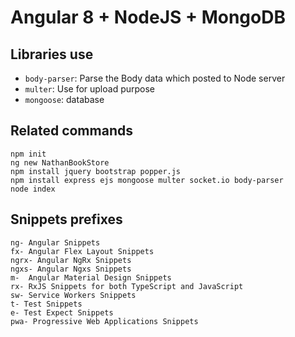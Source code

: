 # Angular 8 + NodeJS + MongoDB #

## Libraries use ##

* `body-parser`: Parse the Body data which posted to Node server
* `multer`: Use for upload purpose
* `mongoose`: database

## Related commands ##

```
npm init
ng new NathanBookStore
npm install jquery bootstrap popper.js
npm install express ejs mongoose multer socket.io body-parser
node index
```

## Snippets prefixes ##

```
ng-	Angular Snippets
fx-	Angular Flex Layout Snippets
ngrx- Angular NgRx Snippets
ngxs- Angular Ngxs Snippets
m-	Angular Material Design Snippets
rx-	RxJS Snippets for both TypeScript and JavaScript
sw-	Service Workers Snippets
t- Test Snippets
e- Test Expect Snippets
pwa- Progressive Web Applications Snippets
```
